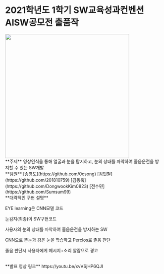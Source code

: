 # 2021학년도 1학기 SW교육성과컨벤션 AISW공모전 출품작

<img src ="http://swai.smu.ac.kr/data/editor/2105/efc9e4b4cf8c88e997320922cf804d99_1621317756_2321.png" height = 400px >

<br>
**주제**
영상인식을 통해 얼굴과 눈을 탐지하고, 눈의 상태를 파악하여 졸음운전을 방지할 수 있는 SW개발

<br>
**팀원**
[송영도](https://github.com/0csong)
[김민철](https://github.com/201810759)
[김동욱](https://github.com/DongwookKim0823)
[전수민](https://github.com/Sumsum99)

<br>
**대략적인 구현 설명**

EYE learning은 CNN모델 코드

눈감지(최종)이 SW구현코드

사용자의 눈의 상태를 파악하여 졸음운전을 방지하는 SW

CNN으로 뜬눈과 감은 눈을 학습하고 Perclos로 졸음 판단

졸음 판단시 사용자에게 메시지+소리 알람으로 경고

<br>
**발표 영상 링크**
https://youtu.be/xvVSjHP6QJI
